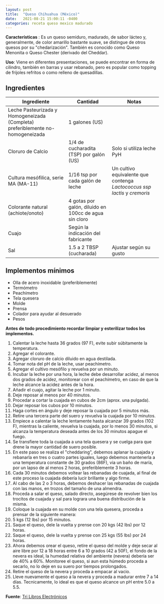 ```yaml
---
layout: post
title:  "Queso Chihuahua (México)"
date:   2021-08-21 15:00:11 -0400
categories: receta queso mexico madurado
---
```


**Características** : Es un queso semiduro, madurado, de sabor lácteo y, generalmente, de color amarillo bastante suave, se distingue de otros quesos por su "chedarización". También es conocido como Queso Menonita o Queso Chester (derivado del Cheddar).

**Uso**: Viene en diferentes presentaciones, se puede encontrar en forma de cilindro, también en barras y usar rebanado, pero es popular como topping de frijoles refritos o como relleno de quesadillas.

## Ingredientes

Ingrediente | Cantidad | Notas
------------| ---------| -----
Leche Pasteurizada y Homogeneizada (Completa) preferiblemente no-homogeneizada | 1 galones (US) |
Cloruro de Calcio | 1/4 de cucharadita (TSP) por galón (US) | Solo si utiliza leche PyH
Cultura mesófilica, serie MA (MA-11) | 1/16 tsp por cada galón de leche | Un cultivo equivalente que contenga *Lactococcus ssp lactis* y *cremoris*
Colorante natural (achiote/onoto) | 4 gotas por galón, diluido en 100cc de agua sin cloro | 
Cuajo | Según la indicación del fabricante | 
Sal | 1.5 a 2 TBSP (cucharada) | Ajustar según su gusto 

## Implementos mínimos

- Olla de acero inoxidable (preferiblemente)
- Termómetro
- Peachímetro
- Tela quesera
- Molde
- Prensa
- Colador para ayudar al desuerado
- Pesos

**Antes de todo procedimiento recordar limpiar y esterilizar todos los implementos.**

1. Calentar la leche hasta 36 grados (97 F), evite subir súbitamente la temperatura.
2. Agregar el colorante.
2. Agregar cloruro de calcio diluido en agua destilada.
3. Tomar nota del pH de la leche, usar peachímetro.
4. Agregar el cultivo mesófilo y revuelva por un minuto.
5. Incubar la leche por una hora, la leche debe desarrollar acidez, al menos dos grados de acidez, monitorear con el peachímetro, en caso de que la leche alcance la acidez antes de la hora.
6. Añadir el cuajo, agitar la leche por 1 minuto.
7. Deje reposar al menos por 40 minutos.
8. Procedar a cortar la cuajada en cubos de 2cm (aprox. una pulgada).
9. Dejar reposar los cubos por 10 minutos.
10. Haga cortes en ángulo y deje reposar la cuajada por 5 minutos más.
11. Retire una tercera parte del suero y revuelva la cuajada por 10 minutos.
12. Empiece a calentar la leche lentamente hasta alcanzar 39 grados (102 F), mientras la caliente, revuelva la cuajada, por lo menos 30 minutos, si alcanza la temperatura deseada antes de los 30 minutos apague el fuego.
13. Se transfiere toda la cuajada a una tela quesera y se cuelga para que drene la mayor cantidad de suero posible.
14. En este paso se realiza el "cheddaring", debemos aplanar la cuajada y rebanarla en tres o cuatro partes iguales, luego debemos mantenerla a una temperatura constante de 30 grados (86F), via un baño de maría, por un lapso de al menos 2 horas, preferiblemente 3 horas.
15. Cada 30 minutos debemos voltear las rebanadas de cuajada, al final de este proceso la cuajada debería lucir brillante y algo firme.
16. Al cabo de las 2 o 3 horas, debemos deshacer las rebanadas de cuajada con las manos, en trozos del tamaño de una almendra.
17. Proceda a salar el queso, salado directo, asegúrese de revolver bien los trocitos de cuajada y sal para lograra una buena distribución de la misma.
18. Coloque la cuajada en su molde con una tela quesera, proceda a prensar de la siguiente manera:
19. 5 kgs (12 lbs) por 15 minutos.
20. Saque el queso, dele la vuelta y prense con 20 kgs (42 lbs) por 12 horas.
21. Saque el queso, dele la vuelta y prense con 25 kgs (55 lbs) por 24 horas.
22. Ahora debemos orear el queso, retire el queso del molde y deje secar al aire libre por 12 a 18 horas entre 6 a 10 grados (42 a 50F), el fondo de la nevera es ideal, la humedad relativa del ambiente (nevera) debería ser de 40% a 60%. Monitoree el queso, si aun esta húmedo proceda a secarlo, no lo deje en su suero por tiempos prolongados.
23. Retire el queso de la nevera y proceda a empacar al vacio.
24. Lleve nuevamente el queso a la nevera y proceda a madurar entre 7 a 14 días. Tecnicamente, lo ideal es que el queso alcance un pH entre 5.0 a 5.5.

**Fuente**: [Tri Libros Electrónicos](https://elibros.uacj.mx) 
